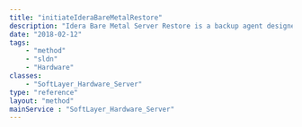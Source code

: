 ```yaml
---
title: "initiateIderaBareMetalRestore"
description: "Idera Bare Metal Server Restore is a backup agent designed specifically for making full system restores made with Idera Server Backup. "
date: "2018-02-12"
tags:
    - "method"
    - "sldn"
    - "Hardware"
classes:
    - "SoftLayer_Hardware_Server"
type: "reference"
layout: "method"
mainService : "SoftLayer_Hardware_Server"
---
```

